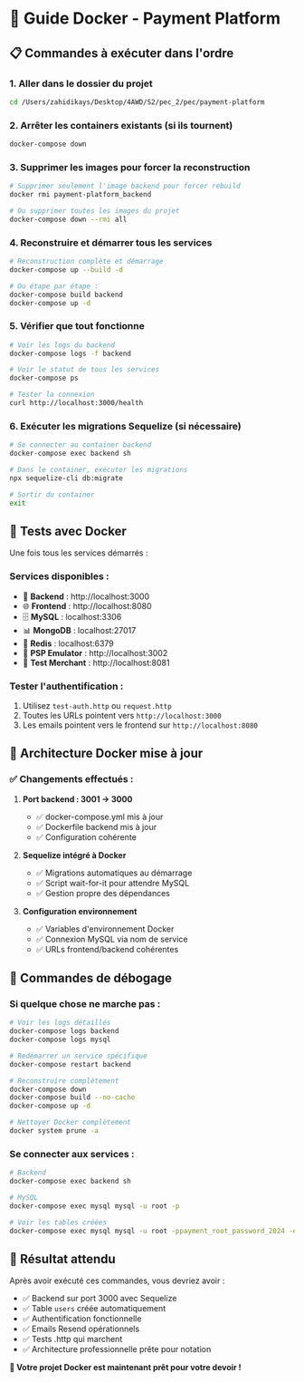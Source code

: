 # 🐳 Guide Docker - Payment Platform

## 📋 Commandes à exécuter dans l'ordre

### 1. Aller dans le dossier du projet
```bash
cd /Users/zahidikays/Desktop/4AWD/S2/pec_2/pec/payment-platform
```

### 2. Arrêter les containers existants (si ils tournent)
```bash
docker-compose down
```

### 3. Supprimer les images pour forcer la reconstruction
```bash
# Supprimer seulement l'image backend pour forcer rebuild
docker rmi payment-platform_backend

# Ou supprimer toutes les images du projet
docker-compose down --rmi all
```

### 4. Reconstruire et démarrer tous les services
```bash
# Reconstruction complète et démarrage
docker-compose up --build -d

# Ou étape par étape :
docker-compose build backend
docker-compose up -d
```

### 5. Vérifier que tout fonctionne
```bash
# Voir les logs du backend
docker-compose logs -f backend

# Voir le statut de tous les services
docker-compose ps

# Tester la connexion
curl http://localhost:3000/health
```

### 6. Exécuter les migrations Sequelize (si nécessaire)
```bash
# Se connecter au container backend
docker-compose exec backend sh

# Dans le container, exécuter les migrations
npx sequelize-cli db:migrate

# Sortir du container
exit
```

## 🧪 Tests avec Docker

Une fois tous les services démarrés :

### Services disponibles :
- 🚀 **Backend** : http://localhost:3000
- 🌐 **Frontend** : http://localhost:8080
- 🗄️ **MySQL** : localhost:3306
- 📊 **MongoDB** : localhost:27017
- 💾 **Redis** : localhost:6379
- 🔄 **PSP Emulator** : http://localhost:3002
- 🛒 **Test Merchant** : http://localhost:8081

### Tester l'authentification :
1. Utilisez `test-auth.http` ou `request.http`
2. Toutes les URLs pointent vers `http://localhost:3000`
3. Les emails pointent vers le frontend sur `http://localhost:8080`

## 🔧 Architecture Docker mise à jour

### ✅ Changements effectués :

1. **Port backend : 3001 → 3000**
   - ✅ docker-compose.yml mis à jour
   - ✅ Dockerfile backend mis à jour
   - ✅ Configuration cohérente

2. **Sequelize intégré à Docker**
   - ✅ Migrations automatiques au démarrage
   - ✅ Script wait-for-it pour attendre MySQL
   - ✅ Gestion propre des dépendances

3. **Configuration environnement**
   - ✅ Variables d'environnement Docker
   - ✅ Connexion MySQL via nom de service
   - ✅ URLs frontend/backend cohérentes

## 🚨 Commandes de débogage

### Si quelque chose ne marche pas :

```bash
# Voir les logs détaillés
docker-compose logs backend
docker-compose logs mysql

# Redémarrer un service spécifique
docker-compose restart backend

# Reconstruire complètement
docker-compose down
docker-compose build --no-cache
docker-compose up -d

# Nettoyer Docker complètement
docker system prune -a
```

### Se connecter aux services :

```bash
# Backend
docker-compose exec backend sh

# MySQL
docker-compose exec mysql mysql -u root -p

# Voir les tables créées
docker-compose exec mysql mysql -u root -ppayment_root_password_2024 -e "USE payment_platform; SHOW TABLES;"
```

## 🎯 Résultat attendu

Après avoir exécuté ces commandes, vous devriez avoir :

- ✅ Backend sur port 3000 avec Sequelize
- ✅ Table `users` créée automatiquement
- ✅ Authentification fonctionnelle
- ✅ Emails Resend opérationnels
- ✅ Tests .http qui marchent
- ✅ Architecture professionnelle prête pour notation

**🚀 Votre projet Docker est maintenant prêt pour votre devoir !**

